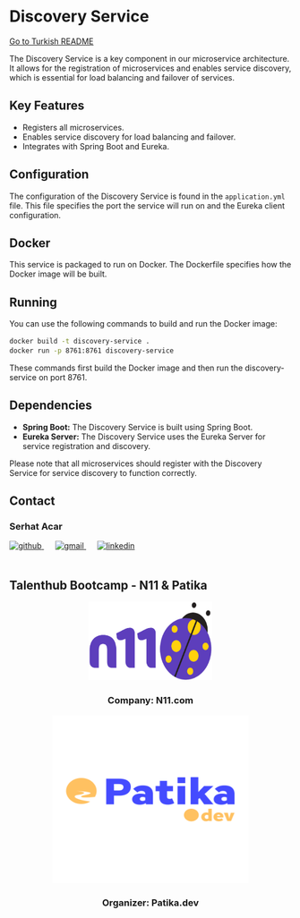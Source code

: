 # Discovery Service

[Go to Turkish README](README_TR.md)

The Discovery Service is a key component in our microservice architecture. It allows for the registration of microservices and enables service discovery, which is essential for load balancing and failover of services.

## Key Features

- Registers all microservices.
- Enables service discovery for load balancing and failover.
- Integrates with Spring Boot and Eureka.

## Configuration

The configuration of the Discovery Service is found in the `application.yml` file. This file specifies the port the service will run on and the Eureka client configuration.

## Docker

This service is packaged to run on Docker. The Dockerfile specifies how the Docker image will be built.

## Running

You can use the following commands to build and run the Docker image:

```bash
docker build -t discovery-service .
docker run -p 8761:8761 discovery-service
```

These commands first build the Docker image and then run the discovery-service on port 8761.

## Dependencies

- **Spring Boot:** The Discovery Service is built using Spring Boot.
- **Eureka Server:** The Discovery Service uses the Eureka Server for service registration and discovery.

Please note that all microservices should register with the Discovery Service for service discovery to function correctly.

## Contact

### Serhat Acar

<a href="https://github.com/sserhatacarr" target="_blank">
<img  src=https://img.shields.io/badge/github-%2324292e.svg?&style=for-the-badge&logo=github&logoColor=white alt=github style="margin-bottom: 20px;" />
</a>
<a href = "mailto:sserhatacarr@gmail.com?subject = Feedback&body = Message">
<img src=https://img.shields.io/badge/send-email-email?&style=for-the-badge&logo=microsoftoutlook&color=CD5C5C alt=gmail style="margin-bottom: 20px; margin-left:20px" />
</a>
<a href="https://linkedin.com/in/sserhatacarr" target="_blank">
<img src=https://img.shields.io/badge/linkedin-%231E77B5.svg?&style=for-the-badge&logo=linkedin&logoColor=white alt=linkedin style="margin-bottom: 20px; margin-left:20px" />
</a>  

## Talenthub Bootcamp - N11 & Patika

<div align="center">
  <a href="https://www.n11.com/">
    <img src="../img/n11-logo.png" alt="Logo" width="220" height="140">
  </a>

<h3 align="center">Company: N11.com</h3>
</div>

<div align="center">
  <a href="https://www.patika.dev/">
    <img src="../img/patika-logo.png" alt="Logo" width="350" height="300">
  </a>
<h3 align="center">Organizer: Patika.dev</h3>   
</div>